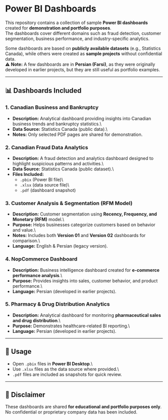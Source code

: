 # Power BI Dashboards

This repository contains a collection of sample **Power BI dashboards**
created for **demonstration and portfolio purposes**.\
The dashboards cover different domains such as fraud detection, customer
segmentation, business performance, and industry-specific analytics.

Some dashboards are based on **publicly available datasets** (e.g.,
Statistics Canada), while others were created as **sample projects**
without confidential data.\
⚠️ **Note:** A few dashboards are in **Persian (Farsi)**, as they were
originally developed in earlier projects, but they are still useful as
portfolio examples.

------------------------------------------------------------------------

## 📊 Dashboards Included

### 1. Canadian Business and Bankruptcy

-   **Description:** Analytical dashboard providing insights into
    Canadian business trends and bankruptcy statistics.\
-   **Data Source:** Statistics Canada (public data).\
-   **Notes:** Only selected PDF pages are shared for demonstration.

### 2. Canadian Fraud Data Analytics

-   **Description:** A fraud detection and analytics dashboard designed
    to highlight suspicious patterns and activities.\
-   **Data Source:** Statistics Canada (public dataset).\
-   **Files Included:**
    -   `.pbix` (Power BI file)\
    -   `.xlsx` (data source file)\
    -   `.pdf` (dashboard snapshot)

### 3. Customer Analysis & Segmentation (RFM Model)

-   **Description:** Customer segmentation using **Recency, Frequency,
    and Monetary (RFM)** model.\
-   **Purpose:** Helps businesses categorize customers based on behavior
    and value.\
-   **Notes:** Includes both **Version 01** and **Version 02**
    dashboards for comparison.\
-   **Language:** English & Persian (legacy version).

### 4. NopCommerce Dashboard

-   **Description:** Business intelligence dashboard created for
    **e-commerce performance analysis**.\
-   **Purpose:** Provides insights into sales, customer behavior, and
    product performance.\
-   **Language:** Persian (developed in earlier projects).

### 5. Pharmacy & Drug Distribution Analytics

-   **Description:** Analytical dashboard for monitoring
    **pharmaceutical sales and drug distribution**.\
-   **Purpose:** Demonstrates healthcare-related BI reporting.\
-   **Language:** Persian (developed in earlier projects).

------------------------------------------------------------------------

## 🚀 Usage

-   Open `.pbix` files in **Power BI Desktop**.\
-   Use `.xlsx` files as the data source where provided.\
-   `.pdf` files are included as snapshots for quick review.

------------------------------------------------------------------------

## 📌 Disclaimer

These dashboards are shared **for educational and portfolio purposes
only**.\
No confidential or proprietary company data has been included.
